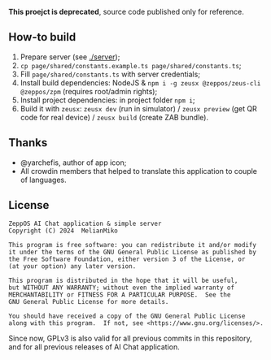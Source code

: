 **This proejct is deprecated**, source code published only for reference.

## How-to build

1. Prepare server (see [./server](./server));
2. `cp page/shared/constants.example.ts page/shared/constants.ts`;
3. Fill `page/shared/constants.ts` with server credentials;
4. Install build dependencies: NodeJS & `npm i -g zeusx @zeppos/zeus-cli @zeppos/zpm` (requires root/admin rights);
5. Install project dependencies: in project folder `npm i`;
6. Build it with `zeusx`: `zeusx dev` (run in simulator) / `zeusx preview` (get QR code for real device) / `zeusx build` (create ZAB bundle).

## Thanks

- @yarchefis, author of app icon;
- All crowdin members that helped to translate this application to couple of languages.

## License

    ZeppOS AI Chat application & simple server
    Copyright (C) 2024  MelianMiko

    This program is free software: you can redistribute it and/or modify
    it under the terms of the GNU General Public License as published by
    the Free Software Foundation, either version 3 of the License, or
    (at your option) any later version.

    This program is distributed in the hope that it will be useful,
    but WITHOUT ANY WARRANTY; without even the implied warranty of
    MERCHANTABILITY or FITNESS FOR A PARTICULAR PURPOSE.  See the
    GNU General Public License for more details.

    You should have received a copy of the GNU General Public License
    along with this program.  If not, see <https://www.gnu.org/licenses/>.


Since now, GPLv3 is also valid for all previous commits in this repository, 
and for all previous releases of AI Chat application.

